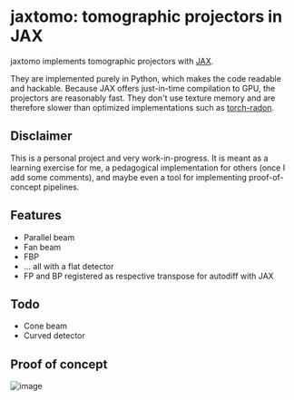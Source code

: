# jaxtomo: tomographic projectors in JAX

jaxtomo implements tomographic projectors with [JAX](https://github.com/google/jax). 

They are implemented purely in Python, which makes the code readable and hackable. Because JAX offers just-in-time compilation to GPU, the projectors are reasonably fast. They don't use texture memory and are therefore slower than optimized implementations such as [torch-radon](https://github.com/matteo-ronchetti/torch-radon).

## Disclaimer

This is a personal project and very work-in-progress. It is meant as a learning exercise for me, a pedagogical implementation for others (once I add some comments), and maybe even a tool for implementing proof-of-concept pipelines.

## Features

* Parallel beam
* Fan beam
* FBP
* ... all with a flat detector
* FP and BP registered as respective transpose for autodiff with JAX

## Todo

* Cone beam
* Curved detector

## Proof of concept

![image](https://user-images.githubusercontent.com/5190547/211600423-5d58e137-d87f-4a7d-9eec-f6b147a50aae.png)

